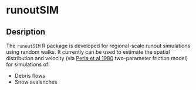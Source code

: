 # runoutSIM

## Desription
The `runoutSIM` R package is developed for regional-scale runout simulations using random walks. It currently can be used to estimate the spatial distribution and velocity (via [Perla et al 1980](https://www.cambridge.org/core/journals/journal-of-glaciology/article/twoparameter-model-of-snowavalanche-motion/B87923FFC6ADAF61B0079EEBCBD96F19) two-parameter friction model) for simulations of:
* Debris flows
* Snow avalanches

